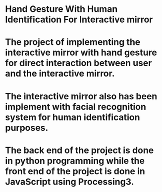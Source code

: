 # Hand Gesture With Human Identification For Interactive mirror

# The project of implementing the interactive mirror with hand gesture for direct interaction between user and the interactive mirror. 
# The interactive mirror also has been implement with facial recognition system for human identification purposes. 
# The back end of the project is done in python programming while the front end of the project is done in JavaScript using Processing3.
